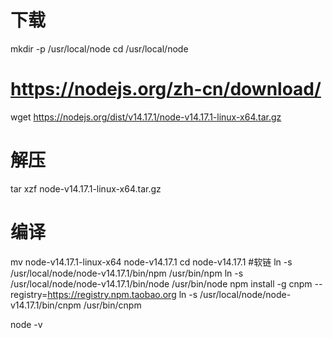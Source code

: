 # 下载 
mkdir -p /usr/local/node 
cd /usr/local/node
# https://nodejs.org/zh-cn/download/
wget https://nodejs.org/dist/v14.17.1/node-v14.17.1-linux-x64.tar.gz
# 解压
tar xzf node-v14.17.1-linux-x64.tar.gz
# 编译
mv node-v14.17.1-linux-x64 node-v14.17.1
cd node-v14.17.1
#软链
ln -s /usr/local/node/node-v14.17.1/bin/npm /usr/bin/npm
ln -s /usr/local/node/node-v14.17.1/bin/node /usr/bin/node
npm install -g cnpm --registry=https://registry.npm.taobao.org
ln -s /usr/local/node/node-v14.17.1/bin/cnpm /usr/bin/cnpm

node -v